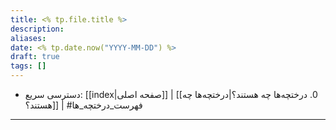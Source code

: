 ```yaml
---
title: <% tp.file.title %>
description: 
aliases: 
date: <% tp.date.now("YYYY-MM-DD") %>
draft: true
tags: []
---
```

- دسترسی سریع: [[index|صفحه اصلی]] | [[0. درختچه‌ها چه هستند؟|درختچه‌ها چه هستند؟]] | #فهرست_درختچه_ها 
---
